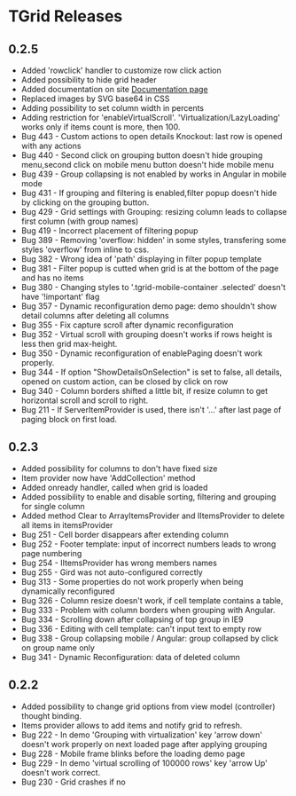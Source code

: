 ﻿# TGrid Releases
## 0.2.5
 * Added 'rowclick' handler to customize row click action
 * Added possibility to hide grid header
 * Added documentation on site [Documentation page](http://grid.tesseris.com/Home/Documentation)
 * Replaced images by SVG base64 in CSS
 * Adding possibility to set column width in percents
 * Adding restriction for 'enableVirtualScroll'. 'Virtualization/LazyLoading' works only if items count is more, then 100.
 * Bug 443 - Custom actions to open details Knockout: last row is opened with any actions
 * Bug 440 - Second click on grouping button doesn't hide grouping menu,second click on mobile menu button doesn't hide mobile menu
 * Bug 439 - Group collapsing is not enabled by works in Angular in mobile mode
 * Bug 431 - If grouping and filtering is enabled,filter popup doesn't hide by clicking on the grouping button.
 * Bug 429 - Grid settings with Grouping: resizing column leads to collapse first column (with group names)
 * Bug 419 - Incorrect placement of filtering popup
 * Bug 389 - Removing 'overflow: hidden' in some styles, transfering some styles 'overflow' from inline to css.
 * Bug 382 - Wrong idea of 'path' displaying in filter popup template
 * Bug 381 - Filter popup is cutted when grid is at the bottom of the page and has no items
 * Bug 380 - Changing styles to '.tgrid-mobile-container .selected' doesn't have '!important' flag
 * Bug 357 - Dynamic reconfiguration demo page: demo shouldn't show detail columns after deleting all columns
 * Bug 355 - Fix capture scroll after dynamic reconfiguration
 * Bug 352 - Virtual scroll with grouping doesn't works if rows height is less then grid max-height.
 * Bug 350 - Dynamic reconfiguration of enablePaging doesn't work properly.
 * Bug 344 - If option "ShowDetailsOnSelection" is set to false, all details, opened on custom action, can be closed by click on row
 * Bug 340 - Column borders shifted a little bit, if resize column to get horizontal scroll and scroll to right.
 * Bug 211 - If ServerItemProvider is used, there isn't '...' after last page of paging block on first load.

## 0.2.3
 * Added possibility for columns to don't have fixed size
 * Item provider now have 'AddCollection' method
 * Added onready handler, called when grid is loaded
 * Added possibility to enable and disable sorting, filtering and grouping for single column
 * Added method Clear to ArrayItemsProvider and IItemsProvider to delete all items in itemsProvider
 * Bug 251 - Cell border disappears after extending column
 * Bug 252 - Footer template: input of incorrect numbers leads to wrong page numbering
 * Bug 254 - IItemsProvider has wrong members names
 * Bug 255 - Gird was not auto-configured correctly
 * Bug 313 - Some properties do not work properly when being dynamically reconfigured
 * Bug 326 - Column resize doesn't work, if cell template contains a table, 
 * Bug 333 - Problem with column borders when grouping with Angular.
 * Bug 334 - Scrolling down after collapsing of top group in IE9
 * Bug 336 - Editing with cell template: can't input text to empty row
 * Bug 338 - Group collapsing mobile / Angular: group collapsed by click on group name only
 * Bug 341 - Dynamic Reconfiguration: data of deleted column

## 0.2.2
 * Added possibility to change grid options from view model (controller) thought binding.
 * Items provider allows to add items and notify grid to refresh.
 * Bug 222 - In demo 'Grouping with virtualization' key 'arrow down' doesn't work properly on next loaded page after applying grouping
 * Bug 228 - Mobile frame blinks before the loading demo page
 * Bug 229 - In demo 'virtual scrolling of 100000 rows' key 'arrow Up' doesn't work correct.
 * Bug 230 - Grid crashes if no <script> tag is inside div with binding
 * Bug 231 - If provider is bound on ko.observable grid fails
 * Bug 241 - There shouldn't be jQuery in Options.ts
 * Bug 243 - IE Paging: not working scroller
 * Bug 248 - Demo 'Paging with 100000 rows'. Redundant  class 'desktop' is added, every time when I choose any page

## 0.2.1 
 * IE9 support added
 * Add keyboard support
 * Bugfixing

## 0.1.2
 * Minor bugfixing
 * Nuget package created

## 0.1
 * Initial release all major functions are suported
 
